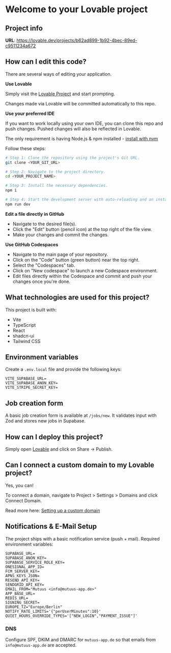 # Welcome to your Lovable project

## Project info

**URL**: https://lovable.dev/projects/b62ad899-1b92-4bec-89ed-c9511234a672

## How can I edit this code?

There are several ways of editing your application.

**Use Lovable**

Simply visit the [Lovable Project](https://lovable.dev/projects/b62ad899-1b92-4bec-89ed-c9511234a672) and start prompting.

Changes made via Lovable will be committed automatically to this repo.

**Use your preferred IDE**

If you want to work locally using your own IDE, you can clone this repo and push changes. Pushed changes will also be reflected in Lovable.

The only requirement is having Node.js & npm installed - [install with nvm](https://github.com/nvm-sh/nvm#installing-and-updating)

Follow these steps:

```sh
# Step 1: Clone the repository using the project's Git URL.
git clone <YOUR_GIT_URL>

# Step 2: Navigate to the project directory.
cd <YOUR_PROJECT_NAME>

# Step 3: Install the necessary dependencies.
npm i

# Step 4: Start the development server with auto-reloading and an instant preview.
npm run dev
```

**Edit a file directly in GitHub**

- Navigate to the desired file(s).
- Click the "Edit" button (pencil icon) at the top right of the file view.
- Make your changes and commit the changes.

**Use GitHub Codespaces**

- Navigate to the main page of your repository.
- Click on the "Code" button (green button) near the top right.
- Select the "Codespaces" tab.
- Click on "New codespace" to launch a new Codespace environment.
- Edit files directly within the Codespace and commit and push your changes once you're done.

## What technologies are used for this project?

This project is built with:

- Vite
- TypeScript
- React
- shadcn-ui
- Tailwind CSS

## Environment variables

Create a `.env.local` file and provide the following keys:

```
VITE_SUPABASE_URL=
VITE_SUPABASE_ANON_KEY=
VITE_STRIPE_SECRET_KEY=
```

## Job creation form

A basic job creation form is available at `/jobs/new`. It validates input with Zod and stores new jobs in Supabase.

## How can I deploy this project?

Simply open [Lovable](https://lovable.dev/projects/b62ad899-1b92-4bec-89ed-c9511234a672) and click on Share -> Publish.

## Can I connect a custom domain to my Lovable project?

Yes, you can!

To connect a domain, navigate to Project > Settings > Domains and click Connect Domain.

Read more here: [Setting up a custom domain](https://docs.lovable.dev/tips-tricks/custom-domain#step-by-step-guide)

## Notifications & E-Mail Setup

The project ships with a basic notification service (push + mail). Required environment variables:

```
SUPABASE_URL=
SUPABASE_ANON_KEY=
SUPABASE_SERVICE_ROLE_KEY=
ONESIGNAL_APP_ID=
FCM_SERVER_KEY=
APNS_KEYS_JSON=
RESEND_API_KEY=
SENDGRID_API_KEY=
EMAIL_FROM="Mutuus <info@mutuus-app.de>"
APP_BASE_URL=
REDIS_URL=
SIGNING_SECRET=
EUROPE_TZ="Europe/Berlin"
NOTIFY_RATE_LIMITS='{"perUserMinutes":10}'
QUIET_HOURS_OVERRIDE_TYPES='["NEW_LOGIN","PAYMENT_ISSUE"]'
```

### DNS

Configure SPF, DKIM and DMARC for `mutuus-app.de` so that emails from `info@mutuus-app.de` are accepted.

